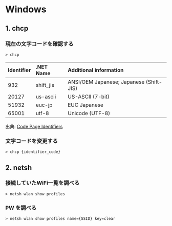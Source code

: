 # Windows

## 1. chcp

### 現在の文字コードを確認する

```
> chcp
```

| Identifier | .NET Name | Additional information                  |
| :---------- | :--------- | :--------------------------------------- |
| 932        | shift_jis | ANSI/OEM Japanese; Japanese (Shift-JIS) |
| 20127      | us-ascii  | US-ASCII (7-bit)                        |
| 51932      | euc-jp    | EUC Japanese                            |
| 65001      | utf-8     | Unicode (UTF-8)                         |

出典: [Code Page Identifiers](https://docs.microsoft.com/en-us/windows/win32/intl/code-page-identifiers)

### 文字コードを変更する

```
> chcp {identifier_code}
```

## 2. netsh

### 接続していたWiFi一覧を調べる

```
> netsh wlan show profiles
```

### PW を調べる

```
> netsh wlan show profiles name={SSID} key=clear
```
